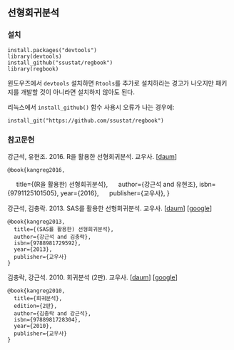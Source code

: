## 선형회귀분석

### 설치

    install.packages("devtools")
    library(devtools)
    install_github("ssustat/regbook")
    library(regbook)

윈도우즈에서 `devtools` 설치하면 `Rtools`를 추가로 설치하라는 경고가 나오지만
패키지를 개발할 것이 아니라면 설치하지 않아도 된다.

리눅스에서 `install_github()` 함수 사용시 오류가 나는 경우에:

    install_git("https://github.com/ssustat/regbook")


### 참고문헌

강근석, 유현조. 2016. R을 활용한 선형회귀분석. 교우사.
[[daum](http://book.daum.net/detail/book.do?bookid=KOR9791125101505)]

    @book{kangreg2016,
      title={(R을 활용한) 선형회귀분석},
      author={강근석 and 유현조},
      isbn={9791125101505},
      year={2016},
      publisher={교우사},
    }
      
      
      
강근석, 김충락. 2013. SAS를 활용한 선형회귀분석. 교우사.
[[daum](http://book.daum.net/detail/book.do?bookid=KOR9788981729592)]
[[google](https://books.google.co.kr/books?id=QSLcmQEACAAJ)]

    @book{kangreg2013,
      title={(SAS를 활용한) 선형회귀분석},
      author={강근석 and 김충락},
      isbn={9788981729592},
      year={2013},
      publisher={교우사}
    }

김충락, 강근석. 2010. 회귀분석 (2판). 교우사.
[[daum](http://book.daum.net/detail/book.do?bookid=KOR9788981728304)]
[[google](https://books.google.co.kr/books?id=eaB7RQAACAAJ)]


    @book{kangreg2010,
      title={회귀분석},
	  edition={2판},
      author={김충락 and 강근석},
      isbn={9788981728304},
      year={2010},
      publisher={교우사}
    }



